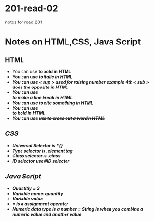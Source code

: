 # 201-read-02
notes for read 201

# Notes on HTML,CSS, Java Script

## HTML
- You can use <b> to bold in HTML
- You can use <i> to italic in HTML
- You can use < sup > used for raising number example 4th  < sub > does the opposite in HTML
- You can use <br /> to make a line break in HTML
- You can use <cite> to cite something in HTML
- You can use <address can be used to > to bold in HTML
- You can use <del>  use to cross out a wordin HTML
## CSS 
- Universal Selector is *{}
- Type selector is .element tag
- Class selector is .class
- ID selector use #ID selector

## Java Script
- Quantitiy = 3    
- Variable name: quantity
- Variable value
- = is a assignment operator
- Numeric data type is a number
= String is when you combine a numeric value and another value
